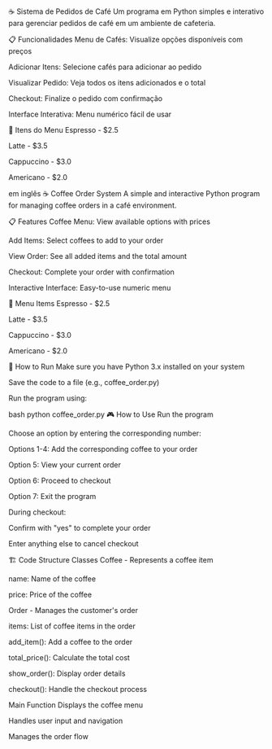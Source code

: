 ☕ Sistema de Pedidos de Café
Um programa em Python simples e interativo para gerenciar pedidos de café em um ambiente de cafeteria.

📋 Funcionalidades
Menu de Cafés: Visualize opções disponíveis com preços

Adicionar Itens: Selecione cafés para adicionar ao pedido

Visualizar Pedido: Veja todos os itens adicionados e o total

Checkout: Finalize o pedido com confirmação

Interface Interativa: Menu numérico fácil de usar

🧮 Itens do Menu
Espresso - $2.5

Latte - $3.5

Cappuccino - $3.0

Americano - $2.0

em inglês
☕ Coffee Order System
A simple and interactive Python program for managing coffee orders in a café environment.

📋 Features
Coffee Menu: View available options with prices

Add Items: Select coffees to add to your order

View Order: See all added items and the total amount

Checkout: Complete your order with confirmation

Interactive Interface: Easy-to-use numeric menu

🧮 Menu Items
Espresso - $2.5

Latte - $3.5

Cappuccino - $3.0

Americano - $2.0

🚀 How to Run
Make sure you have Python 3.x installed on your system

Save the code to a file (e.g., coffee_order.py)

Run the program using:

bash
python coffee_order.py
🎮 How to Use
Run the program

Choose an option by entering the corresponding number:

Options 1-4: Add the corresponding coffee to your order

Option 5: View your current order

Option 6: Proceed to checkout

Option 7: Exit the program

During checkout:

Confirm with "yes" to complete your order

Enter anything else to cancel checkout

🏗️ Code Structure
Classes
Coffee - Represents a coffee item

name: Name of the coffee

price: Price of the coffee

Order - Manages the customer's order

items: List of coffee items in the order

add_item(): Add a coffee to the order

total_price(): Calculate the total cost

show_order(): Display order details

checkout(): Handle the checkout process

Main Function
Displays the coffee menu

Handles user input and navigation

Manages the order flow
